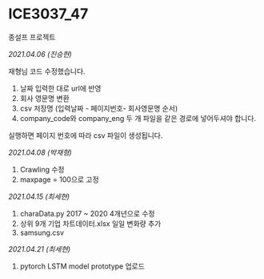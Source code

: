 # ICE3037_47

종설프 프로젝트


*2021.04.06 (진승현)*


재형님 코드 수정했습니다.

1. 날짜 입력한 대로 url에 반영
2. 회사 영문명 변환
3. csv 저장명 (입력날짜 - 페이지번호- 회사영문명 순서)
4. company_code와 company_eng 두 개 파일을 같은 경로에 넣어두셔야 합니다.

실행하면 페이지 번호에 따라 csv 파일이 생성됩니다.

*2021.04.08 (박재형)*

1. Crawling 수정
2. maxpage = 100으로 고정

*2021.04.15 (최세현)*

1. charaData.py 2017 ~ 2020 4개년으로 수정
2. 상위 9개 기업 차트데이터.xlsx 일일 변화량 추가
3. samsung.csv 

*2021.04.21 (최세현)*

1. pytorch LSTM model prototype 업로드
